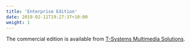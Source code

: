 ```yaml
---
title: 'Enterprise Edition'
date: 2019-02-11T19:27:37+10:00
weight: 1
---
```


The commercial edition is available from [T-Systems Multimedia Solutions](https://honeysens.de/).